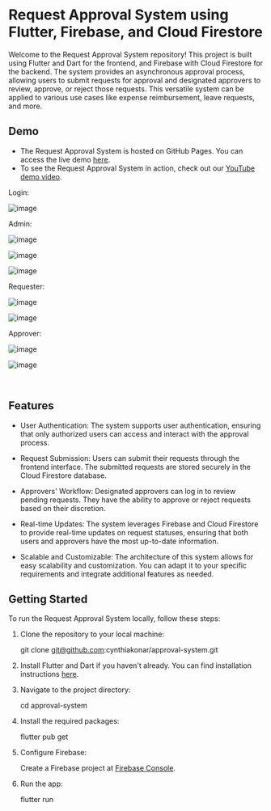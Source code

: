 # Request Approval System using Flutter, Firebase, and Cloud Firestore

Welcome to the Request Approval System repository! This project is built using Flutter and Dart for the frontend, and Firebase with Cloud Firestore for the backend. The system provides an asynchronous approval process, allowing users to submit requests for approval and designated approvers to review, approve, or reject those requests. This versatile system can be applied to various use cases like expense reimbursement, leave requests, and more.

## Demo 

- The Request Approval System is hosted on GitHub Pages. You can access the live demo [here](https://cynthiakonar.github.io/#/).
- To see the Request Approval System in action, check out our [YouTube demo video](https://youtu.be/mb6_dcK6RAc).

Login:

 ![image](https://github.com/cynthiakonar/approval-system/assets/89989829/25a58ec0-05df-4e4c-b523-866ce6d8037f)

Admin:

 ![image](https://github.com/cynthiakonar/approval-system/assets/89989829/3b54b2d0-de2e-4c38-b784-156e4f224036)
 
 ![image](https://github.com/cynthiakonar/approval-system/assets/89989829/ab31702a-5120-4bdf-8a55-46cc8570592b)

 ![image](https://github.com/cynthiakonar/approval-system/assets/89989829/175b9198-3ee7-4ca8-a517-7d3344d90ac0)

Requester:

 ![image](https://github.com/cynthiakonar/approval-system/assets/89989829/af6cc4e6-bfbe-44d5-a196-662031ea14e0)

 ![image](https://github.com/cynthiakonar/approval-system/assets/89989829/469aef98-67ed-435f-960b-227351b6784f)

Approver:

 ![image](https://github.com/cynthiakonar/approval-system/assets/89989829/f0b81b09-e93c-4bce-b4e2-4df19394b0ea)

 ![image](https://github.com/cynthiakonar/approval-system/assets/89989829/7bb07783-ffae-4ff5-a2a5-d8da91befd9d)


<br>

## Features

- User Authentication: The system supports user authentication, ensuring that only authorized users can access and interact with the approval process.

- Request Submission: Users can submit their requests through the frontend interface. The submitted requests are stored securely in the Cloud Firestore database.

- Approvers' Workflow: Designated approvers can log in to review pending requests. They have the ability to approve or reject requests based on their discretion.

- Real-time Updates: The system leverages Firebase and Cloud Firestore to provide real-time updates on request statuses, ensuring that both users and approvers have the most up-to-date information.

- Scalable and Customizable: The architecture of this system allows for easy scalability and customization. You can adapt it to your specific requirements and integrate additional features as needed.

## Getting Started

To run the Request Approval System locally, follow these steps:

1. Clone the repository to your local machine:
   
   git clone git@github.com:cynthiakonar/approval-system.git

2. Install Flutter and Dart if you haven't already. You can find installation instructions [here](https://docs.flutter.dev/get-started/install).
   
3. Navigate to the project directory:
   
   cd approval-system
   
4. Install the required packages:
   
   flutter pub get
   
5. Configure Firebase:

   Create a Firebase project at [Firebase Console](https://console.firebase.google.com/).

6. Run the app:

   flutter run




